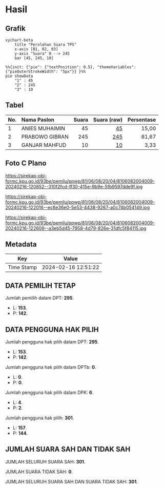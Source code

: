 # Hasil

## Grafik

```mermaid
xychart-beta
    title "Perolehan Suara TPS"
    x-axis [01, 02, 03]
    y-axis "Suara" 0 --> 245
    bar [45, 245, 10]
```

```mermaid
%%{init: {"pie": {"textPosition": 0.5}, "themeVariables": {"pieOuterStrokeWidth": "5px"}} }%%
pie showData
    "1" : 45
    "2" : 245
    "3" : 10
```

## Tabel

| No. | Nama Paslon    | Suara | Suara (raw) | Persentase |
|:--- |:-------------- | -----:| -----------:| ----------:|
| 1   | ANIES MUHAIMIN | 45    | [45][p-1]   | 15,00      |
| 2   | PRABOWO GIBRAN | 245   | [245][p-2]  | 81,67      |
| 3   | GANJAR MAHFUD  | 10    | [10][p-3]   | 3,33       |


[p-1]: https://github.com/gigit-pemilu/pemilu-2024-81-maluku/blob/main/pilpres/hitung-suara/sub/81-maluku/sub/06-seram-bagian-barat/sub/08-huamual/sub/2004-iha/sub/009-tps/sub/paslon-1.txt
[p-2]: https://github.com/gigit-pemilu/pemilu-2024-81-maluku/blob/main/pilpres/hitung-suara/sub/81-maluku/sub/06-seram-bagian-barat/sub/08-huamual/sub/2004-iha/sub/009-tps/sub/paslon-2.txt
[p-3]: https://github.com/gigit-pemilu/pemilu-2024-81-maluku/blob/main/pilpres/hitung-suara/sub/81-maluku/sub/06-seram-bagian-barat/sub/08-huamual/sub/2004-iha/sub/009-tps/sub/paslon-3.txt

## Foto C Plano

https://sirekap-obj-formc.kpu.go.id/93be/pemilu/ppwp/81/06/08/20/04/8106082004009-20240216-120852--310f2fcd-ff30-415e-9b9e-5fb9597dde9f.jpg

https://sirekap-obj-formc.kpu.go.id/93be/pemilu/ppwp/81/06/08/20/04/8106082004009-20240216-122016--ec6e36e0-5e53-4438-9267-a0c74b054149.jpg

https://sirekap-obj-formc.kpu.go.id/93be/pemilu/ppwp/81/06/08/20/04/8106082004009-20240216-122609--a3eb5d45-7958-4d79-826e-31dfc5f84115.jpg


## Metadata

| Key        | Value               |
| ---------- | ------------------- |
| Time Stamp | 2024-02-16 12:51:22 |


## DATA PEMILIH TETAP

Jumlah pemilih dalam DPT: **295**.
 * L: **153**.
 * P: **142**.

## DATA PENGGUNA HAK PILIH

Jumlah pengguna hak pilih dalam DPT: **295**.
 * L: **153**.
 * P: **142**.

Jumlah pengguna hak pilih dalam DPTb: **0**.
 * L: **0**.
 * P: **0**.

Jumlah pengguna hak pilih dalam DPK: **6**.
 * L: **4**.
 * P: **2**.

Jumlah pengguna hak pilih: **301**.
 * L: **157**.
 * P: **144**.

## JUMLAH SUARA SAH DAN TIDAK SAH

JUMLAH SELURUH SUARA SAH: **301**.

JUMLAH SUARA TIDAK SAH: **0**.

JUMLAH SELURUH SUARA SAH DAN SUARA TIDAK SAH: **301**.


